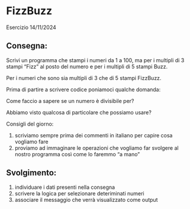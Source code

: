 FizzBuzz
===
Esercizio 14/11/2024
## Consegna:
Scrivi un programma che stampi i numeri da 1 a 100,
ma per i multipli di 3 stampi “Fizz” al posto del numero e per i multipli di 5 stampi Buzz.

Per i numeri che sono sia multipli di 3 che di 5 stampi FizzBuzz.

Prima di partire a scrivere codice poniamoci qualche domanda:

Come faccio a sapere se un numero è divisibile per?

Abbiamo visto qualcosa di particolare che possiamo usare?

Consigli del giorno:
1. scriviamo sempre prima dei commenti in italiano per capire cosa vogliamo fare
2. proviamo ad immaginare le operazioni che vogliamo far svolgere al nostro programma così come lo faremmo “a mano”

## Svolgimento:
1. individuare i dati presenti nella consegna
2. scrivere la logica per selezionare deteriminati numeri
3. associare il messaggio che verrà visualizzato come output
